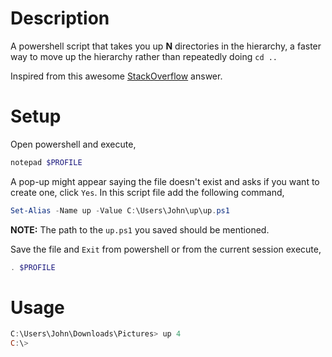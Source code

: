 # Description
A powershell script that takes you up __N__ directories in the hierarchy, a faster way to move up the hierarchy rather than repeatedly doing `cd ..`

Inspired from this awesome [StackOverflow](https://stackoverflow.com/a/245724) answer.

#  Setup
Open powershell and execute,
```powershell
notepad $PROFILE
```
A pop-up might
appear saying the file doesn't exist and asks if you want to create one,
click `Yes`.
In this script file add the following command,

```powershell
Set-Alias -Name up -Value C:\Users\John\up\up.ps1
```
__NOTE:__ The path to the `up.ps1` you saved should be mentioned.

Save the file and `Exit` from powershell or from the current session execute,
```powershell
. $PROFILE
```
# Usage
```powershell
C:\Users\John\Downloads\Pictures> up 4
C:\>
```
